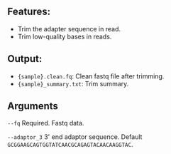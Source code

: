 ## Features:
- Trim the adapter sequence in read.
- Trim low-quality bases in reads.

## Output:
- `{sample}.clean.fq`: Clean fastq file after trimming.
- `{sample}_summary.txt`: Trim summary.


## Arguments
`--fq` Required. Fastq data.

`--adaptor_3` 3' end adaptor sequence. Default `GCGGAAGCAGTGGTATCAACGCAGAGTACAACAAGGTAC`.

